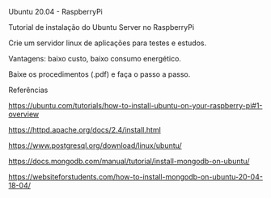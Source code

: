 ﻿Ubuntu 20.04 - RaspberryPi

Tutorial de instalação do Ubuntu Server no RaspberryPi

Crie um servidor linux de aplicações para testes e estudos.

Vantagens: baixo custo, baixo consumo energético.

Baixe os procedimentos (.pdf) e faça o passo a passo.




Referências

https://ubuntu.com/tutorials/how-to-install-ubuntu-on-your-raspberry-pi#1-overview

https://httpd.apache.org/docs/2.4/install.html

https://www.postgresql.org/download/linux/ubuntu/

https://docs.mongodb.com/manual/tutorial/install-mongodb-on-ubuntu/

https://websiteforstudents.com/how-to-install-mongodb-on-ubuntu-20-04-18-04/
